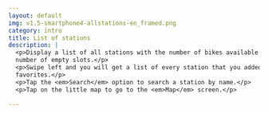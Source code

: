 ```yaml
---
layout: default
img: v1.5-smartphone4-allstations-en_framed.png
category: intro
title: List of stations
description: |
  <p>Display a list of all stations with the number of bikes available and the
  number of empty slots.</p>
  <p>Swipe left and you will get a list of every station that you added in your
  favorites.</p>
  <p>Tap the <em>Search</em> option to search a station by name.</p>
  <p>Tap on the little map to go to the <em>Map</em> screen.</p>

---
```

